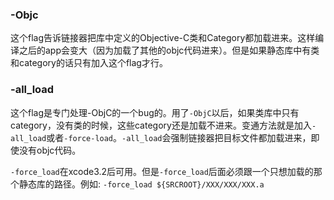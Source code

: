 ### -Objc

​        这个flag告诉链接器把库中定义的Objective-C类和Category都加载进来。这样编译之后的app会变大（因为加载了其他的objc代码进来）。但是如果静态库中有类和category的话只有加入这个flag才行。

### -all_load

​        这个flag是专门处理-ObjC的一个bug的。用了`-ObjC`以后，如果类库中只有category，没有类的时候，这些category还是加载不进来。变通方法就是加入`-all_load`或者`-force-load`。`-all_load`会强制链接器把目标文件都加载进来，即使没有objc代码。

​        `-force_load`在xcode3.2后可用。但是`-force_load`后面必须跟一个只想加载的那个静态库的路径。例如: `-force_load ${SRCROOT}/XXX/XXX/XXX.a`